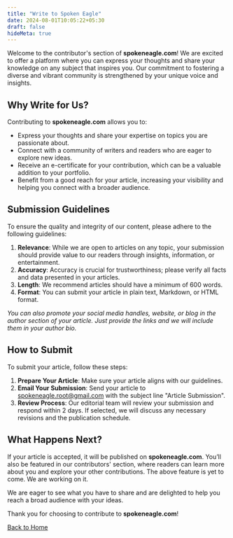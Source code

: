 ```yaml
---
title: "Write to Spoken Eagle"
date: 2024-08-01T10:05:22+05:30
draft: false
hideMeta: true
---
```



Welcome to the contributor's section of **spokeneagle.com**! We are excited to offer a platform where you can express your thoughts and share your knowledge on any subject that inspires you. Our commitment to fostering a diverse and vibrant community is strengthened by your unique voice and insights.

## Why Write for Us?

Contributing to **spokeneagle.com** allows you to:

[//]: # (- Engage with a wide audience that values diverse perspectives.)
- Express your thoughts and share your expertise on topics you are passionate about.
- Connect with a community of writers and readers who are eager to explore new ideas.
- Receive an e-certificate for your contribution, which can be a valuable addition to your portfolio.
- Benefit from a good reach for your article, increasing your visibility and helping you connect with a broader audience.

## Submission Guidelines

To ensure the quality and integrity of our content, please adhere to the following guidelines:

1. **Relevance**: While we are open to articles on any topic, your submission should provide value to our readers through insights, information, or entertainment.
2. **Accuracy**: Accuracy is crucial for trustworthiness; please verify all facts and data presented in your articles.
3. **Length**: We recommend articles should have a minimum of 600 words.
4. **Format**: You can submit your article in plain text, Markdown, or HTML format.

_You can also promote your social media handles, website, or blog in the author section of your article. Just provide the links and we will include them in your author bio._

## How to Submit

To submit your article, follow these steps:

1. **Prepare Your Article**: Make sure your article aligns with our guidelines.
2. **Email Your Submission**: Send your article to [spokeneagle.root@gmail.com](mailto:spokeneagle.root@gmail.com) with the subject line "Article Submission".
3. **Review Process**: Our editorial team will review your submission and respond within 2 days. If selected, we will discuss any necessary revisions and the publication schedule.

## What Happens Next?

If your article is accepted, it will be published on **spokeneagle.com**. You’ll also be featured in our contributors' section, where readers can learn more about you and explore your other contributions.
The above feature is yet to come. We are working on it.

We are eager to see what you have to share and are delighted to help you reach a broad audience with your ideas.

Thank you for choosing to contribute to **spokeneagle.com**!

[Back to Home](/)
